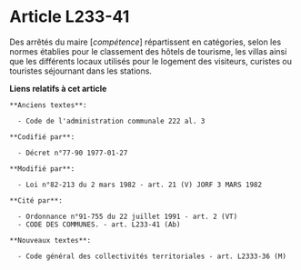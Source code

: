 # Article L233-41

Des arrêtés du maire [*compétence*] répartissent en catégories, selon les normes établies pour le classement des hôtels de
tourisme, les villas ainsi que les différents locaux utilisés pour le logement des visiteurs, curistes ou touristes
séjournant dans les stations.

**Liens relatifs à cet article**

	**Anciens textes**:

	  - Code de l'administration communale 222 al. 3

	**Codifié par**:

	  - Décret n°77-90 1977-01-27

	**Modifié par**:

	  - Loi n°82-213 du 2 mars 1982 - art. 21 (V) JORF 3 MARS 1982

	**Cité par**:

	  - Ordonnance n°91-755 du 22 juillet 1991 - art. 2 (VT)
	  - CODE DES COMMUNES. - art. L233-41 (Ab)

	**Nouveaux textes**:

	  - Code général des collectivités territoriales - art. L2333-36 (M)
